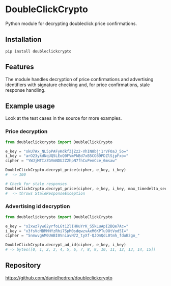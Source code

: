 # DoubleClickCrypto
 Python module for decrypting doubleclick price confirmations.

## Installation
```
pip install doubleclickcrypto
```

## Features
The module handles decryption of price confirmations and advertising identifiers with signature checking and, for price confirmations, stale response handling.

## Example usage
Look at the test cases in the source for more examples.

### Price decryption
 ```python
from doubleclickcrypto import DoubleClickCrypto

e_key = "skU7Ax_NL5pPAFyKdkfZjZz2-VhIN8bjj1rVFOaJ_5o="
i_key = "arO23ykdNqUQ5LEoQ0FVmPkBd7xB5CO89PDZlSjpFxo="
cipher = "YWJjMTIzZGVmNDU2Z2hpN7fhCuPemCce_6msaw"

DoubleClickCrypto.decrypt_price(cipher, e_key, i_key)
#  -> 100

# Check for stale responses
DoubleClickCrypto.decrypt_price(cipher, e_key, i_key, max_timedelta_seconds=0)
#  -> throws StaleResponseException
 ```
### Advertising id decryption
```python
from doubleclickcrypto import DoubleClickCrypto

e_key = "sIxwz7yw62yrfoLGt12lIHKuYrK_S5kLuApI2BQe7Ac="
i_key = "v3fsVcMBMMHYzRhi7SpM0sdqwzvAxM6KPTu9OtVod5I="
cipher = "5nmwvgAM0UABI0VniavN72_tyXf-QJOmQdL0tmh_fduB2go_"

DoubleClickCrypto.decrypt_ad_id(cipher, e_key, i_key)
# -> bytes([0, 1, 2, 3, 4, 5, 6, 7, 8, 9, 10, 11, 12, 13, 14, 15])
```

## Repository

https://github.com/danielhedren/doubleclickcrypto
